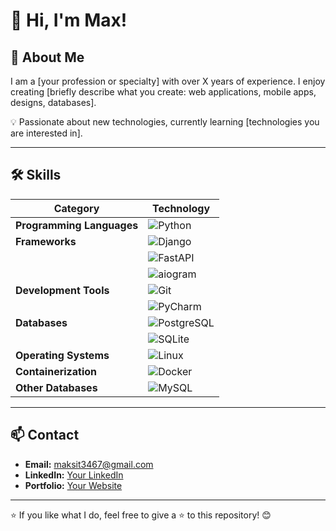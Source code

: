 # 👋 Hi, I'm Max!  
## 🚀 About Me  
I am a [your profession or specialty] with over X years of experience. I enjoy creating [briefly describe what you create: web applications, mobile apps, designs, databases].  

💡 Passionate about new technologies, currently learning [technologies you are interested in].  

---

## 🛠 Skills

| **Category**           | **Technology**                                                                                                                                   |
|------------------------|---------------------------------------------------------------------------------------------------------------------------------------------------|
| **Programming Languages** | ![Python](https://img.shields.io/badge/Python-3776AB?style=flat&logo=python&logoColor=white)                                                     |
| **Frameworks**           | ![Django](https://img.shields.io/badge/Django-092E20?style=flat&logo=django&logoColor=white)                                                     |
|                        | ![FastAPI](https://img.shields.io/badge/FastAPI-009688?style=flat&logo=fastapi&logoColor=white)                                                   |
|                        | ![aiogram](https://img.shields.io/badge/aiogram-2C2F33?style=flat&logo=python&logoColor=white)                                                   |
| **Development Tools**    | ![Git](https://img.shields.io/badge/Git-F05032?style=flat&logo=git&logoColor=white)                                                               |
|                        | ![PyCharm](https://img.shields.io/badge/PyCharm-000000?style=flat&logo=pycharm&logoColor=white)                                                   |
| **Databases**            | ![PostgreSQL](https://img.shields.io/badge/PostgreSQL-336791?style=flat&logo=postgresql&logoColor=white)                                          |
|                        | ![SQLite](https://img.shields.io/badge/SQLite-003B57?style=flat&logo=sqlite&logoColor=white)                                                     |
| **Operating Systems**    | ![Linux](https://img.shields.io/badge/Linux-FCC624?style=flat&logo=linux&logoColor=white)                                                       |
| **Containerization**     | ![Docker](https://img.shields.io/badge/Docker-2496ED?style=flat&logo=docker&logoColor=white)                                                     |
| **Other Databases**      | ![MySQL](https://img.shields.io/badge/MySQL-4479A1?style=flat&logo=mysql&logoColor=white)                                                         |



---

## 📫 Contact  
- **Email:** [maksit3467@gmail.com](maksit3467@gmail.com)  
- **LinkedIn:** [Your LinkedIn](https://linkedin.com/in/your-profile)  
- **Portfolio:** [Your Website](https://example.com)  

---

⭐️ If you like what I do, feel free to give a ⭐️ to this repository! 😊
